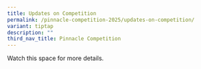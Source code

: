 ```yaml
---
title: Updates on Competition
permalink: /pinnacle-competition-2025/updates-on-competition/
variant: tiptap
description: ""
third_nav_title: Pinnacle Competition
---
```

<p>Watch this space for more details.</p>